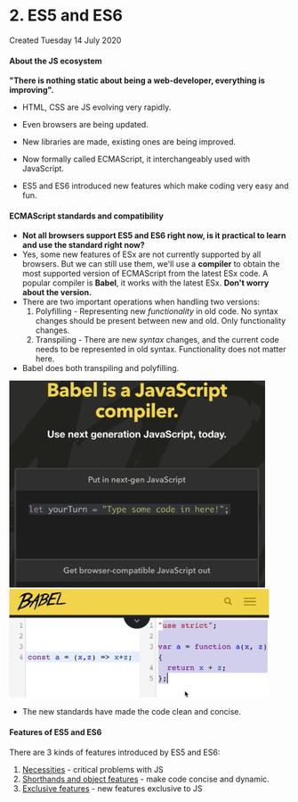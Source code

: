 # 2. ES5 and ES6
Created Tuesday 14 July 2020

#### About the JS ecosystem
**"There is nothing static about being a web-developer, everything is improving".**

* HTML, CSS are JS evolving very rapidly.
* Even browsers are being updated.
* New libraries are made, existing ones are being improved.



* Now formally called ECMAScript, it interchangeably used with JavaScript.
* ES5 and ES6 introduced new features which make coding very easy and fun.


#### ECMAScript standards and compatibility

* **Not all browsers support ES5 and ES6 right now, is it practical to learn and use the standard right now?**
* Yes, some new features of ESx are not currently supported by all browsers. But we can still use them, we'll use a **compiler** to obtain the most supported version of ECMAScript from the latest ESx code. A popular compiler is **Babel**, it works with the latest ESx. **Don't worry about the version.**
* There are two important operations when handling two versions:
	1. Polyfilling - Representing new *functionality* in old code. No syntax changes should be present between new and old. Only functionality changes.
	2. Transpiling - There are new *syntax* changes, and the current code needs to be represented in old syntax. Functionality does not matter here.
* Babel does both transpiling and polyfilling.

![](/assets/2_ES5_and_ES6-image-1.png) ![](/assets/2_ES5_and_ES6-image-2.png)

* The new standards have made the code clean and concise.


#### Features of ES5 and ES6
There are 3 kinds of features introduced by ES5 and ES6:

1. [Necessities](A_Necessities.md) - critical problems with JS
2. [Shorthands and object features](B_Shorthands_and_object_features.md) - make code concise and dynamic.
3. [Exclusive features](C_JS_exclusive_features.md) - new features exclusive to JS


